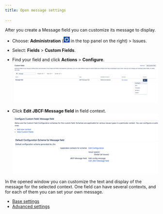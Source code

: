 ```yaml
---
title: Open message settings

---
```

After you create a Message field you can customize its message to display.

* Choose: **Administration** (<img src="/uploads/atlassian/cog_icon.png " style="width:20px"/> in the top panel on the right) > Issues.

* Select: **Fields** > **Custom Fields**.

* Find your field and click **Actions** > **Configure**.
<a href="/uploads/message-field/open config.png"><img src="/uploads/message-field/open config.png" style="width:600px"/></a>

* Click **Edit JBCF:Message field** in field context.
<a href="/uploads/message-field/edit config.png"><img src="/uploads/message-field/edit config.png" style="width:600px"/></a>

In the opened window you can customize the text and display of the message for the selected context.
One field can have several contexts, and for each of them you can set your own message.

* [Base settings](/docs/message-field/base-settings/)
* [Advanced settings](/docs/message-field/advanced-settings/)


